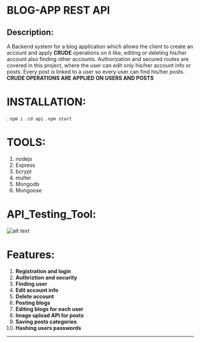 # BLOG-APP REST API
## Description:
A Backend system for a blog application which allows the client
to create an account and apply **CRUDE**  operations on it like, 
editing or deleting his/her account also finding other  accounts.
Authorization and secured routes are covered in this project,
where the user can  edit only his/her account info or posts.
Every post is linked to a user so every user can find his/her
posts. **CRUDE OPERATIONS ARE APPLIED ON USERS AND POSTS**

# INSTALLATION:
. `npm i`
. `cd api`
. `npm start`

# TOOLS:
1. nodejs
2. Express
3. bcrypt
4. multer
5. Mongodb
6. Mongoose

# API_Testing_Tool:
![alt text](https://mms.businesswire.com/media/20220414005114/en/761650/22/postman-logo-vert-2018.jpg)

# Features:
 1. **Registration and login**
 2. **Authriztion and security**
 3. **Finding user**
 4. **Edit account info**
 5. **Delete account**
 6. **Posting blogs**
 7. **Editing blogs for each user**
 8. **Image upload API for posts**
 9. **Saving posts categories**
 10. **Hashing users passwords**
 
****

  
 
  





